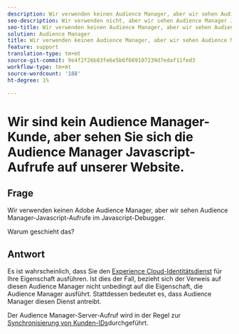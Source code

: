 ```yaml
---
description: Wir verwenden keinen Audience Manager, aber wir sehen Audience Manager Javascript-Aufrufe im Javascript-Debugger - Warum?
seo-description: Wir verwenden nicht, aber wir sehen Audience Manager Javascript-Aufrufe im Javascript-Debugger - Warum?
seo-title: Wir verwenden keinen Audience Manager, aber wir sehen Audience Manager Javascript-Aufrufe im Javascript-Debugger - Warum?
solution: Audience Manager
title: Wir verwenden keinen Audience Manager, aber wir sehen Audience Manager Javascript-Aufrufe im Javascript-Debugger - Warum?
feature: support
translation-type: tm+mt
source-git-commit: 9e4f2f26b83fe6e5b6f669107239d7edaf11fed3
workflow-type: tm+mt
source-wordcount: '188'
ht-degree: 1%

---
```



# Wir sind kein Audience Manager-Kunde, aber sehen Sie sich die Audience Manager Javascript-Aufrufe auf unserer Website.

## Frage

Wir verwenden keinen Adobe Audience Manager, aber wir sehen Audience Manager-Javascript-Aufrufe im Javascript-Debugger.

Warum geschieht das?

## Antwort

Es ist wahrscheinlich, dass Sie den [Experience Cloud-Identitätsdienst](https://docs.adobe.com/content/help/en/id-service/using/home.html) für Ihre Eigenschaft ausführen. Ist dies der Fall, bezieht sich der Verweis auf diesen Audience Manager nicht unbedingt auf die Eigenschaft, die Audience Manager ausführt. Stattdessen bedeutet es, dass Audience Manager diesen Dienst antreibt.

Der Audience Manager-Server-Aufruf wird in der Regel zur [Synchronisierung von Kunden-IDs](https://docs.adobe.com/content/help/en/id-service/using/id-service-api/methods/setcustomerids.html)durchgeführt.
